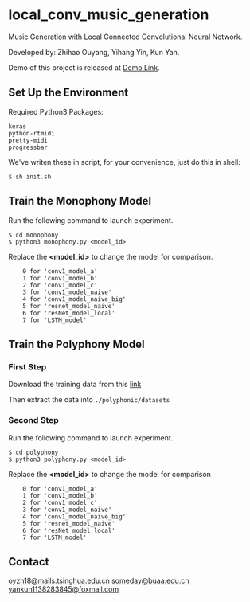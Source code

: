 # local_conv_music_generation

Music Generation with Local Connected Convolutional Neural Network.

Developed by: Zhihao Ouyang, Yihang Yin, Kun Yan.

Demo of this project is released at [Demo Link](https://somedaywilldo.github.io/local_conv_music_generation/).

## Set Up the Environment

Required Python3 Packages:

```
keras
python-rtmidi
pretty-midi
progressbar
```

We've writen these in script, for your convenience, just do this in shell:

```shell
$ sh init.sh
```
## Train the Monophony Model
Run the following command to launch experiment.

```shell
$ cd monophony
$ python3 monophony.py <model_id>
```
Replace the **<model_id>** to change the model for comparison.

```
    0 for 'conv1_model_a'
    1 for 'conv1_model_b'
    2 for 'conv1_model_c'
    3 for 'conv1_model_naive'
    4 for 'conv1_model_naive_big'
    5 for 'resnet_model_naive'
    6 for 'resNet_model_local'
    7 for 'LSTM_model'
```

## Train the Polyphony Model
### First Step
Download the training data from this [link](https://drive.google.com/open?id=18205S7ut3MEq9A3aiKS2tpY06Y7Khq3E)

Then extract the data into `./polyphonic/datasets`
### Second Step
Run the following command to launch experiment.
```shell
$ cd polyphony
$ python3 polyphony.py <model_id>
```
Replace the **<model_id>** to change the model for comparison

```
    0 for 'conv1_model_a'
    1 for 'conv1_model_b'
    2 for 'conv1_model_c'
    3 for 'conv1_model_naive'
    4 for 'conv1_model_naive_big'
    5 for 'resnet_model_naive'
    6 for 'resNet_model_local'
    7 for 'LSTM_model'
```



## Contact
oyzh18@mails.tsinghua.edu.cn
someday@buaa.edu.cn
yankun1138283845@foxmail.com
